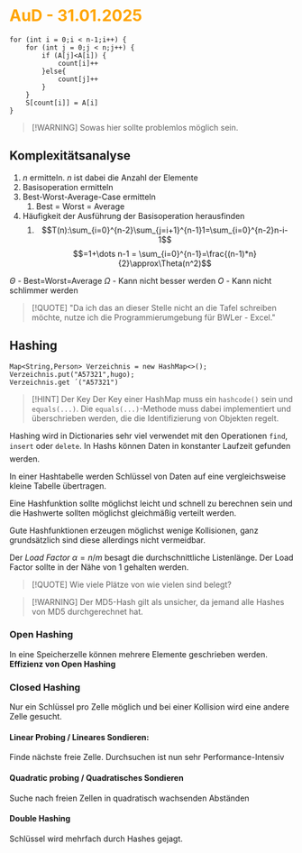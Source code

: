 # <font color = "orange">AuD - 31.01.2025</font>
```
for (int i = 0;i < n-1;i++) { 
	for (int j = 0;j < n;j++) {
		if (A[j]<A[i]) {
			count[i]++
		}else{
			count[j]++
		}
	}
	S[count[i]] = A[i]
}
```
>[!WARNING] Sowas hier sollte problemlos möglich sein.
## Komplexitätsanalyse
1. $n$ ermitteln. $n$ ist dabei die Anzahl der Elemente
2. Basisoperation ermitteln
3. Best-Worst-Average-Case ermitteln
	1. Best = Worst = Average
4. Häufigkeit der Ausführung der Basisoperation herausfinden
	1. $$T(n):\sum_{i=0}^{n-2}\sum_{j=i+1}^{n-1}1=\sum_{i=0}^{n-2}n-i-1$$
	$$=1+\dots n-1 = \sum_{i=0}^{n-1}=\frac{(n-1)*n}{2}\approx\Theta(n^2)$$

$\Theta$ - Best=Worst=Average
$\Omega$ - Kann nicht besser werden
$O$ - Kann nicht schlimmer werden

>[!QUOTE] "Da ich das an dieser Stelle nicht an die Tafel schreiben möchte, nutze ich die Programmierumgebung für BWLer - Excel."

## Hashing
```
Map<String,Person> Verzeichnis = new HashMap<>();
Verzeichnis.put("A57321",hugo);
Verzeichnis.get ´("A57321")
```

>[!HINT] Der Key
Der Key einer HashMap muss ein `hashcode()` sein und `equals(...)`. Die `equals(...)`-Methode muss dabei implementiert und überschrieben werden, die die Identifizierung von Objekten regelt.

Hashing wird in Dictionaries sehr viel verwendet mit den Operationen `find`, `insert` oder `delete`. In Hashs können Daten in konstanter Laufzeit gefunden werden.

In einer Hashtabelle werden Schlüssel von Daten auf eine vergleichsweise kleine Tabelle übertragen.

Eine Hashfunktion sollte möglichst leicht und schnell zu berechnen sein und die Hashwerte sollten möglichst gleichmäßig verteilt werden.

Gute Hashfunktionen erzeugen möglichst wenige Kollisionen, ganz grundsätzlich sind diese allerdings nicht vermeidbar.

Der *Load Factor* $\alpha = n/m$ besagt die durchschnittliche Listenlänge.
Der Load Factor sollte in der Nähe von 1 gehalten werden.
>[!QUOTE] Wie viele Plätze von wie vielen sind belegt?

>[!WARNING] Der MD5-Hash gilt als unsicher, da jemand alle Hashes von MD5 durchgerechnet hat.
### Open Hashing
In eine Speicherzelle können mehrere Elemente geschrieben werden. 
**Effizienz von Open Hashing**
### Closed Hashing
Nur ein Schlüssel pro Zelle möglich und bei einer Kollision wird eine andere Zelle gesucht. 
#### Linear Probing / Lineares Sondieren:
Finde nächste freie Zelle.
Durchsuchen ist nun sehr Performance-Intensiv
#### Quadratic probing / Quadratisches Sondieren
Suche nach freien Zellen in quadratisch wachsenden Abständen
#### Double Hashing
Schlüssel wird mehrfach durch Hashes gejagt.
